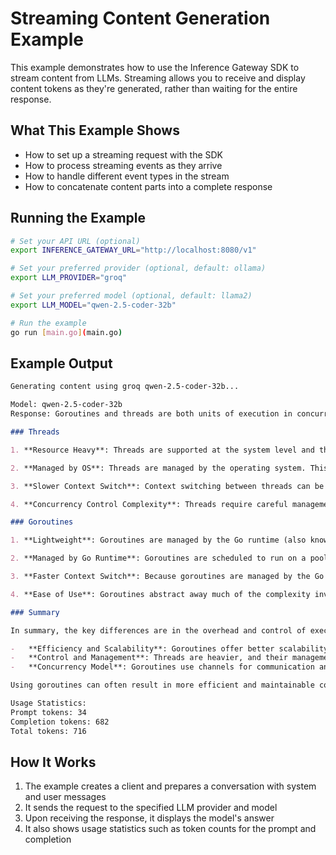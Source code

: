# Streaming Content Generation Example

This example demonstrates how to use the Inference Gateway SDK to stream content from LLMs. Streaming allows you to receive and display content tokens as they're generated, rather than waiting for the entire response.

## What This Example Shows

-   How to set up a streaming request with the SDK
-   How to process streaming events as they arrive
-   How to handle different event types in the stream
-   How to concatenate content parts into a complete response

## Running the Example

```sh
# Set your API URL (optional)
export INFERENCE_GATEWAY_URL="http://localhost:8080/v1"

# Set your preferred provider (optional, default: ollama)
export LLM_PROVIDER="groq"

# Set your preferred model (optional, default: llama2)
export LLM_MODEL="qwen-2.5-coder-32b"

# Run the example
go run [main.go](main.go)
```

## Example Output

```markdown
Generating content using groq qwen-2.5-coder-32b...

Model: qwen-2.5-coder-32b
Response: Goroutines and threads are both units of execution in concurrent programming, but they operate in significantly different ways, especially in terms of their implementation and the environment in which they are used.

### Threads

1. **Resource Heavy**: Threads are supported at the system level and thus have a significant overhead in terms of memory and processing power. Each thread typically needs to allocate a stack of a certain size (often in the range of 1-8 MB), which can add up to considerable memory consumption, especially when dealing with a large number of concurrent threads.

2. **Managed by OS**: Threads are managed by the operating system. This means that the OS scheduler handles the execution and switching of threads, which can lead to varying performance depending on the OS and the specific workload.

3. **Slower Context Switch**: Context switching between threads can be relatively slow due to the resources involved; this includes saving and restoring the thread's state, and handling the delicate process of stopping and restarting a thread's execution.

4. **Concurrency Control Complexity**: Threads require careful management to avoid issues like race conditions, deadlocks, and starvation. Programming with threads can therefore become complex, as one must employ synchronization mechanisms provided by the language (e.g., mutexes, semaphores).

### Goroutines

1. **Lightweight**: Goroutines are managed by the Go runtime (also known as the Go Scheduler) and are not directly backed by any OS-level threads. They start off with a small stack (approximately 2 KB) and can grow or shrink dynamically based on the needs of the running program. This makes goroutines very lightweight and efficient, allowing for the concurrent execution of thousands if not millions of goroutines.

2. **Managed by Go Runtime**: Goroutines are scheduled to run on a pool of so-called logical processors (which, in turn, are mapped to OS-level threads). The Go runtime handles the execution and context switching between goroutines, which is more efficient and faster than OS-level context switching.

3. **Faster Context Switch**: Because goroutines are managed by the Go runtime and operate within the user space, the cost of context switching between them is much lower compared to threads. This is one of the main advantages of using goroutines in Go for high concurrency.

4. **Ease of Use**: Goroutines abstract away much of the complexity involved in concurrent programming. There are no locks or mutexes; instead, goroutines use channels to communicate and synchronize, which leads to code that is often simpler and less prone to race conditions. The error handling mechanism provided by Go, such as deferred function calls and panic/recover, further aids in managing complex concurrent programs.

### Summary

In summary, the key differences are in the overhead and control of execution:

-   **Efficiency and Scalability**: Goroutines offer better scalability and a higher degree of efficiency due to their lightweight nature.
-   **Control and Management**: Threads are heavier, and their management is more complex, often leading to performance issues with a large number of threads. Goroutines are more straightforward, with Go's runtime handling the complexities of distribution over OS threads.
-   **Concurrency Model**: Goroutines use channels for communication and synchronization, leading to cleaner and less error-prone concurrent programs. Threads rely on locks and other synchronization primitives.

Using goroutines can often result in more efficient and maintainable concurrent applications, especially in Go.

Usage Statistics:
Prompt tokens: 34
Completion tokens: 682
Total tokens: 716
```

## How It Works

1. The example creates a client and prepares a conversation with system and user messages
2. It sends the request to the specified LLM provider and model
3. Upon receiving the response, it displays the model's answer
4. It also shows usage statistics such as token counts for the prompt and completion
